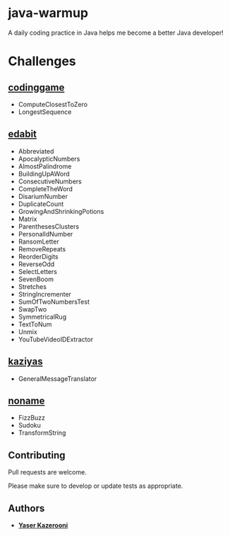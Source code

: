 # java-warmup
A daily coding practice in Java helps me become a better Java developer!

# Challenges
## [codinggame](https://www.codingame.com/)
- ComputeClosestToZero
- LongestSequence
## [edabit](https://edabit.com/)
- Abbreviated
- ApocalypticNumbers
- AlmostPalindrome
- BuildingUpAWord
- ConsecutiveNumbers
- CompleteTheWord
- DisariumNumber
- DuplicateCount
- GrowingAndShrinkingPotions
- Matrix
- ParenthesesClusters
- PersonalIdNumber
- RansomLetter
- RemoveRepeats
- ReorderDigits
- ReverseOdd
- SelectLetters
- SevenBoom
- Stretches
- StringIncrementer
- SumOfTwoNumbersTest
- SwapTwo
- SymmetricalRug
- TextToNum
- Unmix
- YouTubeVideoIDExtractor
## [kaziyas](https://github.com/kaziyas/java-warmup)
- GeneralMessageTranslator
## [noname](google.com)
- FizzBuzz
- Sudoku
- TransformString

## Contributing

Pull requests are welcome. 

Please make sure to develop or update tests as appropriate.

## Authors

* **[Yaser Kazerooni](https://www.linkedin.com/in/yaserkazerooni/)**
